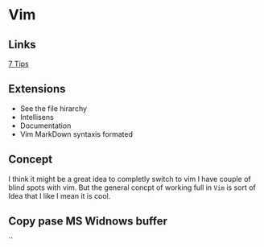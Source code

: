 # Vim

## Links

[7 Tips](https://www.freecodecamp.org/news/7-vim-tips-that-changed-my-life/)

## Extensions

- See the file hirarchy
- Intellisens
- Documentation
- Vim MarkDown syntaxis formated

## Concept 

I think it might be a great idea to completly switch to vim
I have couple of blind spots with vim. But the general concpt of working full in `Vim` is sort of Idea that I like I mean it is cool.

## Copy pase MS Widnows buffer

``
